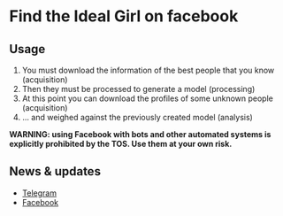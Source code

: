 # Find the Ideal Girl on facebook

## Usage

1. You must download the information of the best people that you know (acquisition)
2. Then they must be processed to generate a model (processing)
3. At this point you can download the profiles of some unknown people (acquisition)
4. ... and weighed against the previously created model (analysis)

__WARNING: using Facebook with bots and other automated systems
is explicitly prohibited by the TOS. Use them at your own risk.__

## News & updates

 * [Telegram](https://telegram.me/matteoalessiocarrara) 
 * [Facebook](https://www.facebook.com/matteoalessiocarrara)

